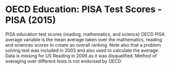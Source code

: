 # OECD Education: PISA Test Scores - PISA (2015)

PISA education test scores (reading, mathematics, and science)
OECD PISA average variable is the mean average taken over the mathematics, reading and sciences scores to create an overall ranking. Note also that a problem solving test was included in 2003 and also used to calculate the average. Data is missing for US Reading in 2006 as it was disqualified. Method of averaging over different tests is not endorsed by OECD